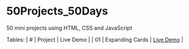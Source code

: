 # 50Projects_50Days
50 mini projects using HTML, CSS and JavaScript

Tables:
| # | Project | Live Demo |
| 01 |  Expanding Cards | [Live Demo](https://m-yash95.github.io/50Projects_50Days/1.Expanding%20Cards) |
